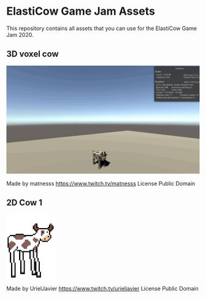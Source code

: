 # ElastiCow Game Jam Assets
This repository contains all assets that you can use for the ElastiCow Game Jam 2020. 

## 3D voxel cow 
![](Assets/Models/3DVoxelCow/Media/ElastivacaAsset.gif)

Made by matnesss 
https://www.twitch.tv/matnesss
License Public Domain

## 2D Cow 1
![](Assets/Sprites/UrielJavier/elasticow.png)

Made by UrielJavier 
https://www.twitch.tv/urieljavier
License Public Domain




